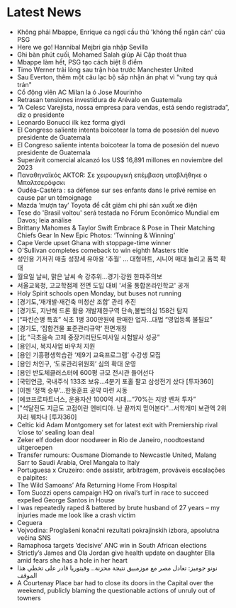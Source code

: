 # Latest News
-  Không phải Mbappe, Enrique ca ngợi cầu thủ 'không thể ngăn cản' của PSG
-  Here we go! Hannibal Mejbri gia nhập Sevilla
-  Ghi bàn phút cuối, Mohamed Salah giúp Ai Cập thoát thua
-  Mbappe làm hết, PSG tạo cách biệt 8 điểm
-  Timo Werner trải lòng sau trận hòa trước Manchester United
-  Sau Everton, thêm một câu lạc bộ sắp nhận án phạt vì "vung tay quá trán"
-  Cổ động viên AC Milan la ó Jose Mourinho
-  Retrasan tensiones investidura de Arévalo en Guatemala
-  “A Celesc Varejista, nossa empresa para vendas, está sendo registrada”, diz o presidente
-  Leonardo Bonucci ilk kez forma giydi
-  El Congreso saliente intenta boicotear la toma de posesión del nuevo presidente de Guatemala
-  El Congreso saliente intenta boicotear la toma de posesión del nuevo presidente de Guatemala
-  Superávit comercial alcanzó los US$ 16,891 millones en noviembre del 2023
-  Παναθηναϊκός AKTOR: Σε χειρουργική επέμβαση υποβλήθηκε ο Μπαλτσερόφσκι
-  Oudéa-Castéra : sa défense sur ses enfants dans le privé remise en cause par un témoignage
-  Mazda ‘mượn tay’ Toyota để cắt giảm chi phí sản xuất xe điện
-  Tese do 'Brasil voltou' será testada no Fórum Econômico Mundial em Davos; leia análise
-  Brittany Mahomes & Taylor Swift Embrace & Pose in Their Matching Chiefs Gear In New Epic Photos: ‘Twinning & Winning’
-  Cape Verde upset Ghana with stoppage-time winner
-  O'Sullivan completes comeback to win eighth Masters title
-  성인용 기저귀 매출 성장세 유아용 '추월' ... 대형마트, 시니어 매대 늘리고 품목 확대
-  월요일 날씨, 맑은 날씨 속 강추위…경기·강원 한파주의보
-  서울교육청, 고교학점제 전면 도입 대비 '서울 통합온라인학교' 공개
-  Holy Spirit schools open Monday, but buses not running
-  [경기도,‘재개발‧재건축 미청산 조합’ 관리 추진
-  [경기도, 지난해 드론 활용 개발제한구역 단속,불법의심 158건 탐지
-  [“파킨슨병 특효” 식초 1병 300만원에 판매한 업자…대법 “영업등록 불필요”
-  [경기도, ‘집합건물 표준관리규약’ 전면개정
-  [北 “극초음속 고체 중장거리탄도미사일 시험발사 성공”
-  [용인시, 복지사업 바우처 지원
-  [용인 기흥평생학습관 ‘제9기 교육프로그램’ 수강생 모집
-  [용인 처인구, ‘도로관리위원회’ 심의 확대 운영
-  [용인 반도체클러스터에 600평 규모 전시관 들어선다
-  [국민연금, 국내주식 133조 보유…4분기 포홀 팔고 삼성전기 샀다 [투자360]
-  [이젠 ‘정책 승부’…한동훈표 공약 마련 시동
-  [에코프로파트너스, 운용자산 1000억 시대…“70%는 지방 벤처 투자”
-  ["석달전도 지금도 고점이란 엔비디아. 난 끝까지 믿어본다"…서학개미 보관액 2위 자리 꿰차나 [투자360]
-  Celtic kid Adam Montgomery set for latest exit with Premiership rival ‘close to’ sealing loan deal
-  Zeker elf doden door noodweer in Rio de Janeiro, noodtoestand uitgeroepen
-  Transfer rumours: Ousmane Diomande to Newcastle United, Malang Sarr to Saudi Arabia, Orel Mangala to Italy
-  Portuguesa x Cruzeiro: onde assistir, arbitragem, prováveis escalações e palpites:
-  The Wild Samoans’ Afa Returning Home From Hospital
-  Tom Suozzi opens campaign HQ on rival’s turf in race to succeed expelled George Santos in House
-  I was repeatedly raped & battered by brute husband of 27 years – my injuries made me look like a crash victim
-  Ceguera
-  Vojvodina: Proglašeni konačni rezultati pokrajinskih izbora, apsolutna većina SNS
-  Ramaphosa targets ‘decisive’ ANC win in South African elections
-  Strictly’s James and Ola Jordan give health update on daughter Ella amid fears she has a hole in her heart
-  نونو جوميز: تعادل مصر مع موزمبيق نتيجة محزنة.. وفيتوريا قادر على تخطي هذا الموقف
-  A Courtenay Place bar had to close its doors in the Capital over the weekend, publicly blaming the questionable actions of unruly out of towners
